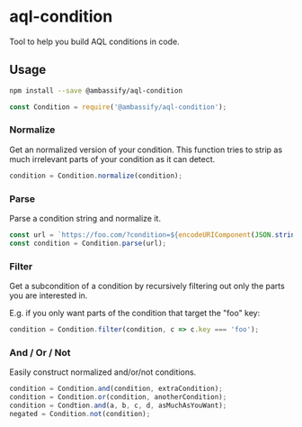 # aql-condition

Tool to help you build AQL conditions in code.

## Usage

```sh
npm install --save @ambassify/aql-condition
```

```js
const Condition = require('@ambassify/aql-condition');
```

### Normalize

Get an normalized version of your condition. This function tries to strip as much
irrelevant parts of your condition as it can detect.

```js
condition = Condition.normalize(condition);
```

### Parse

Parse a condition string and normalize it.

```js
const url = `https://foo.com/?condition=${encodeURIComponent(JSON.stringify(condition))}`;
const condition = Condition.parse(url);
```

### Filter

Get a subcondition of a condition by recursively filtering out only the parts you are interested in.

E.g. if you only want parts of the condition that target the "foo" key:

```js
condition = Condition.filter(condition, c => c.key === 'foo');
```

### And / Or / Not

Easily construct normalized and/or/not conditions.

```js
condition = Condition.and(condition, extraCondition);
condition = Condition.or(condition, anotherCondition);
condition = Condtion.and(a, b, c, d, asMuchAsYouWant);
negated = Condition.not(condition);
```
